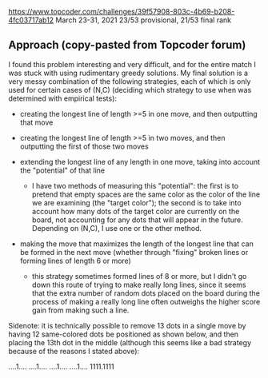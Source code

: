 https://www.topcoder.com/challenges/39f57908-803c-4b69-b208-4fc03717ab12
March 23-31, 2021
23/53 provisional, 21/53 final rank

## Approach (copy-pasted from Topcoder forum)
I found this problem interesting and very difficult, and for the entire match I was stuck with using rudimentary greedy solutions. My final solution is a very messy combination of the following strategies, each of which is only used for certain cases of (N,C) (deciding which strategy to use when was determined with empirical tests):

* creating the longest line of length >=5 in one move, and then outputting that move

* creating the longest line of length >=5 in two moves, and then outputting the first of those two moves

* extending the longest line of any length in one move, taking into account the "potential" of that line

	* I have two methods of measuring this "potential": the first is to pretend that empty spaces are the same color as the color of the line we are examining (the "target color"); the second is to take into account how many dots of the target color are currently on the board, not accounting for any dots that will appear in the future. Depending on (N,C), I use one or the other method.

* making the move that maximizes the length of the longest line that can be formed in the next move (whether through "fixing" broken lines or forming lines of length 6 or more)

	* this strategy sometimes formed lines of 8 or more, but I didn't go down this route of trying to make really long lines, since it seems that the extra number of random dots placed on the board during the process of making a really long line often outweighs the higher score gain from making such a line.

Sidenote: it is technically possible to remove 13 dots in a single move by having 12 same-colored dots be positioned as shown below, and then placing the 13th dot in the middle (although this seems like a bad strategy because of the reasons I stated above):

....1....
....1....
....1....
....1....
1111.1111